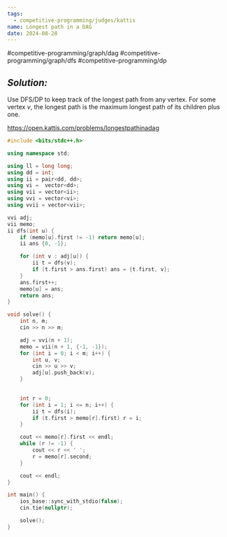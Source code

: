 ```yaml
---
tags:
  - competitive-programming/judges/kattis
name: Longest path in a DAG
date: 2024-08-28
---
```

#competitive-programming/graph/dag #competitive-programming/graph/dfs #competitive-programming/dp 
## _Solution:_
Use DFS/DP to keep track of the longest path from any vertex. For some vertex $v$, the longest path is the maximum longest path of its children plus one.

https://open.kattis.com/problems/longestpathinadag
```cpp
#include <bits/stdc++.h>

using namespace std;

using ll = long long;
using dd = int;
using ii = pair<dd, dd>;
using vi =  vector<dd>;
using vii = vector<ii>;
using vvi = vector<vi>;
using vvii = vector<vii>;

vvi adj;
vii memo;
ii dfs(int u) {
    if (memo[u].first != -1) return memo[u];
    ii ans {0, -1};

    for (int v : adj[u]) {
        ii t = dfs(v);
        if (t.first > ans.first) ans = {t.first, v};
    }
    ans.first++;
    memo[u] = ans;
    return ans;
}

void solve() {
    int n, m;
    cin >> n >> m;

    adj = vvi(n + 1);
    memo = vii(n + 1, {-1, -1});
    for (int i = 0; i < m; i++) {
        int u, v;
        cin >> u >> v;
        adj[u].push_back(v);
    }

    
    int r = 0;
    for (int i = 1; i <= n; i++) {
        ii t = dfs(i);
        if (t.first > memo[r].first) r = i;
    }

    cout << memo[r].first << endl;
    while (r != -1) {
        cout << r << ' ';
        r = memo[r].second;
    }

    cout << endl;
}

int main() {
    ios_base::sync_with_stdio(false);
    cin.tie(nullptr);

    solve();
}
```